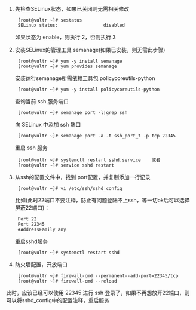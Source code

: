 1. 先检查SELinux状态，如果已关闭则无需相关修改

        [root@vultr ~]# sestatus
        SELinux status:                 disabled

    如果状态为 enable，则执行 2，否则执行 3
  
2. 安装SELinux的管理工具 semanage(如果已安装，则无需此步骤)

        [root@vultr ~]# yum -y install semanage
        [root@vultr ~]# yum provides semanage
    
    安装运行semanage所需依赖工具包 policycoreutils-python
  
        [root@vultr ~]# yum -y install policycoreutils-python
    
    查询当前 ssh 服务端口
  
        [root@vultr ~]# semanage port -l|grep ssh
    
    向 SELinux 中添加 ssh 端口
  
        [root@vultr ~]# semanage port -a -t ssh_port_t -p tcp 22345
    
    重启 ssh 服务
  
        [root@vultr ~]# systemctl restart sshd.service    或者     
        [root@vultr ~]# service sshd restart
    
3. 从ssh的配置文件中，找到 port配置，并复制添加一行记录

        [root@vultr ~]# vi /etc/ssh/sshd_config
    
    比如(此时22端口不要注释，防止有问题登陆不上ssh，等一切ok后可以选择屏蔽22端口)：
    >
        Port 22
        Port 22345
        #AddressFamily any
    
    重启sshd服务
  
        [root@vultr ~]# systemctl restart sshd
    
4. 防火墙配置，开放端口

        [root@vultr ~]# firewall-cmd --permanent--add-port=22345/tcp
        [root@vultr ~]# firewall-cmd --reload

此时，应该已经可以使用 22345 进行 ssh 登录了，如果不再想放开22端口，则可以将sshd_config中的配置注释，重启服务
